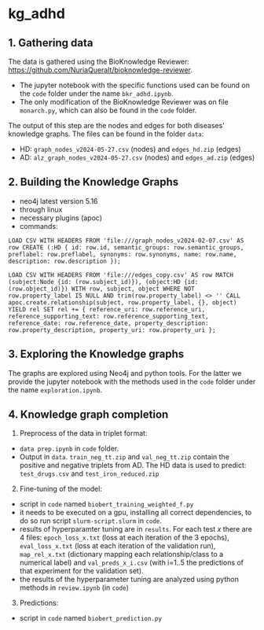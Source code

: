 # kg_adhd

## 1. Gathering data
The data is gathered using the BioKnowledge Reviewer: https://github.com/NuriaQueralt/bioknowledge-reviewer.

- The jupyter notebook with the specific functions used can be found on the ``code`` folder under the name ``bkr_adhd.ipynb``. 
- The only modification of the BioKnowledge Reviewer was on file ``monarch.py``, which can also be found in the ``code`` folder.

The output of this step are the nodes and edges for both diseases' knowledge graphs. The files can be found in the folder ``data``:
- HD: ``graph_nodes_v2024-05-27.csv`` (nodes) and ``edges_hd.zip`` (edges)
- AD: ``alz_graph_nodes_v2024-05-27.csv`` (nodes) and ``edges_ad.zip`` (edges)

## 2. Building the Knowledge Graphs
- neo4j latest version 5.16 
- through linux
- necessary plugins (apoc)
- commands:
  
``LOAD CSV WITH HEADERS FROM 'file:///graph_nodes_v2024-02-07.csv' AS row CREATE (:HD { id: row.id, semantic_groups: row.semantic_groups, preflabel: row.preflabel, synonyms: row.synonyms, name: row.name, description: row.description }); ``

``LOAD CSV WITH HEADERS FROM 'file:///edges_copy.csv' AS row MATCH (subject:Node {id: (row.subject_id)}), (object:HD {id: (row.object_id)}) WITH row, subject, object WHERE NOT row.property_label IS NULL AND trim(row.property_label) <> '' CALL apoc.create.relationship(subject, row.property_label, {}, object) YIELD rel SET rel += { reference_uri: row.reference_uri, reference_supporting_text: row.reference_supporting_text, reference_date: row.reference_date, property_description: row.property_description, property_uri: row.property_uri }; ``

## 3. Exploring the Knowledge graphs
The graphs are explored using Neo4j and python tools. For the latter we provide the jupyter notebook with the methods used in the ``code`` folder under the name ``exploration.ipynb``.

## 4. Knowledge graph completion
1.  Preprocess of the data in triplet format:
- ``data prep.ipynb`` in ``code`` folder.
-  Output in ``data``. ``train_neg_tt.zip`` and ``val_neg_tt.zip`` contain the positive and negative triplets from AD. The HD data is used to predict: ``test_drugs.csv`` and ``test_iron_reduced.zip``
   
2. Fine-tuning of the model:
- script in ``code`` named ``biobert_training_weighted_f.py``
- it needs to be executed on a gpu, installing all correct dependencies, to do so run script ``slurm-script.slurm`` in ``code``.
- results of hyperparamter tuning are in ``results``. For each test _x_ there are 4 files: ``epoch_loss_x.txt`` (loss at each iteration of the 3 epochs), ``eval_loss_x.txt`` (loss at each iteration of the validation run), ``map_rel_x.txt`` (dictionary mapping each relationship/class to a numerical label) and ``val_preds_x_i.csv`` (with i=1..5 the predictions of that experiment for the validation set).
- the results of the hyperparameter tuning are analyzed using python methods in ``review.ipynb`` (in ``code``)

3. Predictions:
- script in ``code`` named ``biobert_prediction.py``

